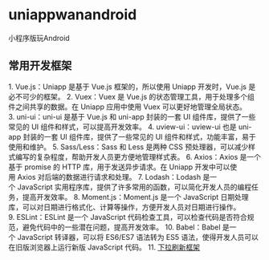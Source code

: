 # uniappwanandroid
小程序版玩Android

## 常用开发框架
1. Vue.js：Uniapp 是基于 Vue.js 框架的，所以使用 Uniapp 开发时，Vue.js 是必不可少的框架。
2. Vuex：Vuex 是 Vue.js 的状态管理工具，用于处理多个组件之间共享的数据。在 Uniapp 应用中使用 Vuex 可以更好地管理全局状态。
3. uni-ui：uni-ui 是基于 Vue.js 和 uni-app 封装的一套 UI 组件库，提供了一些常见的 UI 组件和样式，可以提高开发效率。
4. uview-ui：uview-ui 也是 uni-app 封装的一套 UI 组件库，提供了一些常见的 UI 组件和样式，功能丰富，易于使用和维护。
5. Sass/Less：Sass 和 Less 是两种 CSS 预处理器，可以减少样式编写的复杂程度，帮助开发人员更方便地管理样式表。
6. Axios：Axios 是一个基于 promise 的 HTTP 库，用于发送异步请求。在 Uniapp 开发中可以使用 Axios 对后端的数据进行请求和处理。
7. Lodash：Lodash 是一个 JavaScript 实用程序库，提供了许多常用的函数，可以简化开发人员的编程任务，提高开发效率。
8. Moment.js：Moment.js 是一个 JavaScript 日期处理库，可以对日期进行格式化、计算等操作，方便开发人员对日期进行操作。
9. ESLint：ESLint 是一个 JavaScript 代码检查工具，可以检查代码是否符合规范，避免代码中的一些潜在问题，提高开发效率。
10. Babel：Babel 是一个 JavaScript 转译器，可以将 ES6/ES7 语法转为 ES5 语法，使得开发人员可以在旧版浏览器上运行新版 JavaScript 代码。
11. [下拉刷新框架](https://z-paging.zxlee.cn/start/intro.html)